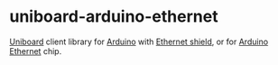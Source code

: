 # uniboard-arduino-ethernet
[Uniboard](https://uniboard.io) client library for [Arduino](https://www.arduino.cc/) with [Ethernet shield](https://www.arduino.cc/en/Main/ArduinoEthernetShield), or for [Arduino Ethernet](https://store.arduino.cc/usa/arduino-ethernet-rev3-without-poe) chip.
